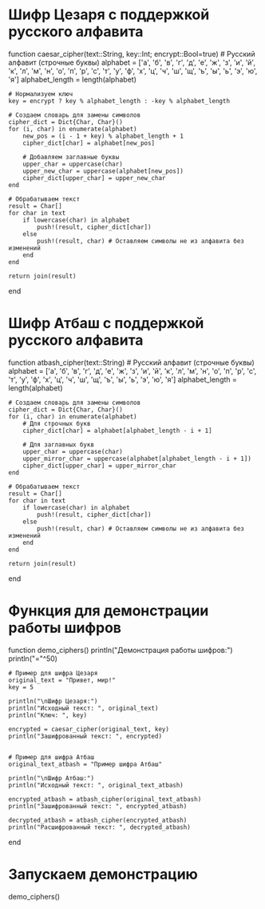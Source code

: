 # Шифр Цезаря с поддержкой русского алфавита
function caesar_cipher(text::String, key::Int; encrypt::Bool=true)
    # Русский алфавит (строчные буквы)
    alphabet = ['а', 'б', 'в', 'г', 'д', 'е', 'ж', 'з', 'и', 'й', 'к', 'л', 'м', 'н', 'о', 
               'п', 'р', 'с', 'т', 'у', 'ф', 'х', 'ц', 'ч', 'ш', 'щ', 'ъ', 'ы', 'ь', 'э', 'ю', 'я']
    alphabet_length = length(alphabet)
    
    # Нормализуем ключ
    key = encrypt ? key % alphabet_length : -key % alphabet_length
    
    # Создаем словарь для замены символов
    cipher_dict = Dict{Char, Char}()
    for (i, char) in enumerate(alphabet)
        new_pos = (i - 1 + key) % alphabet_length + 1
        cipher_dict[char] = alphabet[new_pos]
        
        # Добавляем заглавные буквы
        upper_char = uppercase(char)
        upper_new_char = uppercase(alphabet[new_pos])
        cipher_dict[upper_char] = upper_new_char
    end
    
    # Обрабатываем текст
    result = Char[]
    for char in text
        if lowercase(char) in alphabet
            push!(result, cipher_dict[char])
        else
            push!(result, char) # Оставляем символы не из алфавита без изменений
        end
    end
    
    return join(result)
end

# Шифр Атбаш с поддержкой русского алфавита
function atbash_cipher(text::String)
    # Русский алфавит (строчные буквы)
    alphabet = ['а', 'б', 'в', 'г', 'д', 'е', 'ж', 'з', 'и', 'й', 'к', 'л', 'м', 'н', 'о', 
               'п', 'р', 'с', 'т', 'у', 'ф', 'х', 'ц', 'ч', 'ш', 'щ', 'ъ', 'ы', 'ь', 'э', 'ю', 'я']
    alphabet_length = length(alphabet)
    
    # Создаем словарь для замены символов
    cipher_dict = Dict{Char, Char}()
    for (i, char) in enumerate(alphabet)
        # Для строчных букв
        cipher_dict[char] = alphabet[alphabet_length - i + 1]
        
        # Для заглавных букв
        upper_char = uppercase(char)
        upper_mirror_char = uppercase(alphabet[alphabet_length - i + 1])
        cipher_dict[upper_char] = upper_mirror_char
    end
    
    # Обрабатываем текст
    result = Char[]
    for char in text
        if lowercase(char) in alphabet
            push!(result, cipher_dict[char])
        else
            push!(result, char) # Оставляем символы не из алфавита без изменений
        end
    end
    
    return join(result)
end

# Функция для демонстрации работы шифров
function demo_ciphers()
    println("Демонстрация работы шифров:")
    println("="^50)
    
    # Пример для шифра Цезаря
    original_text = "Привет, мир!"
    key = 5
    
    println("\nШифр Цезаря:")
    println("Исходный текст: ", original_text)
    println("Ключ: ", key)
    
    encrypted = caesar_cipher(original_text, key)
    println("Зашифрованный текст: ", encrypted)
    
    
    # Пример для шифра Атбаш
    original_text_atbash = "Пример шифра Атбаш"
    
    println("\nШифр Атбаш:")
    println("Исходный текст: ", original_text_atbash)
    
    encrypted_atbash = atbash_cipher(original_text_atbash)
    println("Зашифрованный текст: ", encrypted_atbash)
    
    decrypted_atbash = atbash_cipher(encrypted_atbash)
    println("Расшифрованный текст: ", decrypted_atbash)
end

# Запускаем демонстрацию
demo_ciphers()